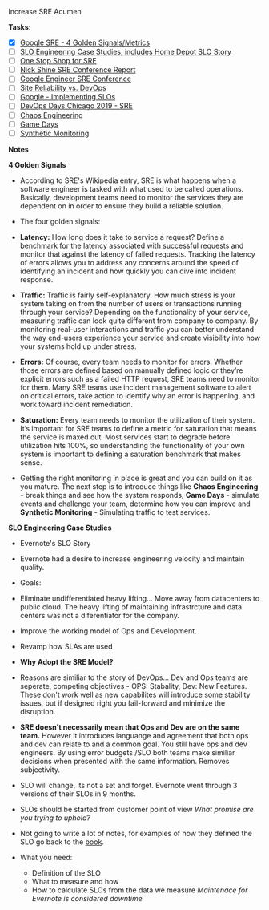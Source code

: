Increase SRE Acumen

**Tasks:**
- [x] [Google SRE - 4 Golden Signals/Metrics](https://victorops.com/blog/sre-golden-signals-of-monitoring)
- [ ] [SLO Engineering Case Studies, includes Home Depot SLO Story](https://landing.google.com/sre/workbook/chapters/slo-engineering-case-studies/)
- [ ] [One Stop Shop for SRE](https://github.com/dastergon/awesome-sre/blob/master/README.md)
- [ ] [Nick Shine SRE Conference Report](https://www.yammer.com/statefarm.com/threads/411541455986688)
- [ ] [Google Engineer SRE Conference](https://www.youtube.com/watch?v=c-w_GYvi0eA)
- [ ] [Site Reliability vs. DevOps](https://cloud.google.com/blog/products/gcp/sre-vs-devops-competing-standards-or-close-friends?source=post_page-----40b823b18e08----------------------&m=1)
- [ ] [Google - Implementing SLOs](https://landing.google.com/sre/workbook/chapters/how-sre-relates/)
- [ ] [DevOps Days Chicago 2019 - SRE](https://www.youtube.com/watch?v=fWvNzDVOJDE)
- [ ] [Chaos Engineering](https://victorops.com/blog/chaos-engineering/)
- [ ] [Game Days](https://victorops.com/blog/september-roundup-a-gameday-recap)
- [ ] [Synthetic Monitoring](https://en.wikipedia.org/wiki/Synthetic_monitoring)

**Notes**

**4 Golden Signals**
* According to SRE's Wikipedia entry, SRE is what happens when a software engineer is tasked with what used to be called operations. Basically, development teams need to monitor the services they are dependent on in order to ensure they build a reliable solution.
*  The four golden signals:
  * **Latency:** How long does it take to service a request? Define a benchmark for the latency associated with successful requests and monitor that against the latency of failed requests. Tracking the latency of errors allows you to address any concerns around the speed of identifying an incident and how quickly you can dive into incident response.

  * **Traffic:** Traffic is fairly self-explanatory. How much stress is your system taking on from the number of users or transactions running through your service? Depending on the functionality of your service, measuring traffic can look quite different from company to company. By monitoring real-user interactions and traffic you can better understand the way end-users experience your service and create visibility into how your systems hold up under stress.

  * **Errors:** Of course, every team needs to monitor for errors. Whether those errors are defined based on manually defined logic or they’re explicit errors such as a failed HTTP request, SRE teams need to monitor for them. Many SRE teams use incident management software to alert on critical errors, take action to identify why an error is happening, and work toward incident remediation.

  * **Saturation:** Every team needs to monitor the utilization of their system. It’s important for SRE teams to define a metric for saturation that means the service is maxed out. Most services start to degrade before utilization hits 100%, so understanding the functionality of your own system is important to defining a saturation benchmark that makes sense.

* Getting the right monitoring in place is great and you can build on it as you mature. The next step is to introduce things like **Chaos Engineering** - break things and see how the system responds, **Game Days** - simulate events and challenge your team, determine how you can improve and **Synthetic Monitoring** - Simulating traffic to test services.

**SLO Engineering Case Studies**

* Evernote's SLO Story
 * Evernote had a desire to increase engineering velocity and maintain quality.
 
 * Goals:
  * Eliminate undifferentiated heavy lifting... Move away from datacenters to public cloud. The heavy lifting of maintaining infrastrcture and data centers was not a diferentiator for the company.
  * Improve the working model of Ops and Development.
  * Revamp how SLAs are used
 
 * **Why Adopt the SRE Model?**
  * Reasons are similiar to the story of DevOps... Dev and Ops teams are seperate, competing objectives - OPS: Stabality, Dev: New Features. These don't work well as new capabilites will introduce some stability issues, but if designed right you fail-forward and minimize the disruption.
  * **SRE doesn't necessarily mean that Ops and Dev are on the same team.** However it introduces languange and agreement that both ops and dev can relate to and a common goal. You still have ops and dev engineers. By using error budgets /SLO both teams make similiar decisions when presented with the same information. Removes subjectivity.
  * SLO will change, its not a set and forget. Evernote went through 3 versions of their SLOs in 9 months.
  * SLOs should be started from customer point of view *What promise are you trying to uphold?*
  * Not going to write a lot of notes, for examples of how they defined the SLO go back to the [book](https://landing.google.com/sre/workbook/chapters/slo-engineering-case-studies/).
  * What you need:
    * Definition of the SLO
    * What to measure and how
    * How to calculate SLOs from the data we measure *Maintenace for Evernote is considered downtime*
    
    
